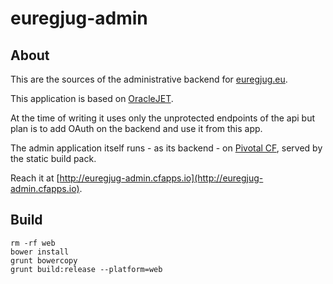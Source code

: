 # euregjug-admin

## About

This are the sources of the administrative backend for [euregjug.eu](http://euregjug.eu).

This application is based on [OracleJET](http://www.oraclejet.com).

At the time of writing it uses only the unprotected endpoints of the api but plan is to add OAuth on the backend and use it from this app.

The admin application itself runs - as its backend - on [Pivotal CF](https://run.pivotal.io), served by the static build pack.

Reach it at [http://euregjug-admin.cfapps.io](http://euregjug-admin.cfapps.io).

## Build

```
rm -rf web
bower install
grunt bowercopy
grunt build:release --platform=web
```